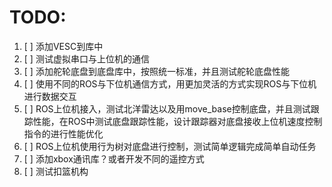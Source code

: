 # TODO:

1. [ ] 添加VESC到库中
2. [ ] 测试虚拟串口与上位机的通信
3. [ ] 添加舵轮底盘到底盘库中，按照统一标准，并且测试舵轮底盘性能
4. [ ] 使用不同的ROS与下位机通信方式，用更加灵活的方式实现ROS与下位机进行数据交互  
5. [ ] ROS上位机接入，测试北洋雷达以及用move_base控制底盘，并且测试跟踪性能，在ROS中测试底盘跟踪性能，设计跟踪器对底盘接收上位机速度控制指令的进行性能优化
6. [ ] ROS上位机使用行为树对底盘进行控制，测试简单逻辑完成简单自动任务
7. [ ] 添加xbox通讯库？或者开发不同的遥控方式
8. [ ] 测试扣篮机构 

